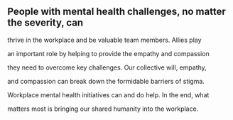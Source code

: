 ## People with mental health challenges, no matter the severity, can

thrive in the workplace and be valuable team members. Allies play

an important role by helping to provide the empathy and compassion

they need to overcome key challenges. Our collective will, empathy,

and compassion can break down the formidable barriers of stigma.

Workplace mental health initiatives can and do help. In the end, what

matters most is bringing our shared humanity into the workplace.